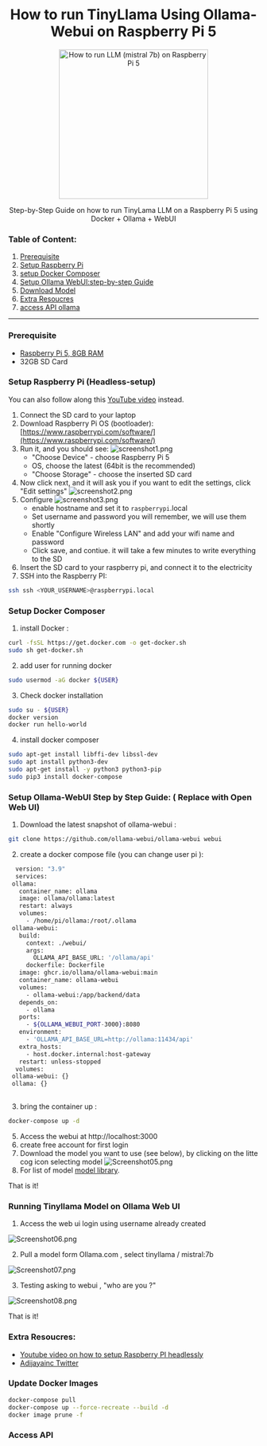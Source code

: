 <div align="center">

# How to run TinyLlama Using Ollama-Webui on Raspberry Pi 5

  <img src="./images/raspberrypi.jpg" alt="How to run LLM (mistral 7b) on Raspberry Pi 5" width="300px" />

Step-by-Step Guide on how to run TinyLama LLM  on a Raspberry Pi 5 using Docker + Ollama + WebUI

</div>

### Table of Content:

1. [Prerequisite](#prerequisite)
2. [Setup Raspberry Pi](#setup-raspberry-pi-headless-setup)
3. [setup Docker Composer](#setup-docker-composer)
4. [Setup Ollama WebUI:step-by-step Guide](#setup-ollama-webui-step-by-step-guide)
5. [Download Model](#Download-Model-on-Ollama-Web-Ui)
6. [Extra Resoucres](#extra-resoucres)
7. [access API ollama](#access-api)
---

### Prerequisite

- [Raspberry Pi 5, 8GB RAM](https://www.raspberrypi.com/products/raspberry-pi-5/)
- 32GB SD Card

### Setup Raspberry Pi (Headless-setup)

You can also follow along this [YouTube video](https://www.youtube.com/watch?v=9fEnvDgxwbI) instead.

1. Connect the SD card to your laptop
2. Download Raspberry Pi OS (bootloader): [https://www.raspberrypi.com/software/](https://www.raspberrypi.com/software/)
3. Run it, and you should see:
   ![screenshot1.png](./images/Screenshot01.png)
   - "Choose Device" - choose Raspberry Pi 5
   - OS, choose the latest (64bit is the recommended)
   - "Choose Storage" - choose the inserted SD card
4. Now click next, and it will ask you if you want to edit the settings, click "Edit settings"
   ![screenshot2.png](./images/Screenshot02.png)
5. Configure
   ![screenshot3.png](./images/Screenshot03.png)
   - enable hostname and set it to `raspberrypi`.local
   - Set username and password you will remember, we will use them shortly
   - Enable "Configure Wireless LAN" and add your wifi name and password
   - Click save, and contiue. it will take a few minutes to write everything to the SD
6. Insert the SD card to your raspberry pi, and connect it to the electricity
7. SSH into the Raspberry PI:

```bash
ssh ssh <YOUR_USERNAME>@raspberrypi.local
```
### Setup Docker Composer

1. install Docker : 

```bash 
curl -fsSL https://get.docker.com -o get-docker.sh
sudo sh get-docker.sh
```
2. add user for running docker 

```bash
sudo usermod -aG docker ${USER}
```

3. Check docker installation 

```bash
sudo su - ${USER}
docker version
docker run hello-world
```
4. install docker composer 

```bash
sudo apt-get install libffi-dev libssl-dev
sudo apt install python3-dev
sudo apt-get install -y python3 python3-pip
sudo pip3 install docker-compose
```

### Setup Ollama-WebUI Step by Step Guide: ( Replace with Open Web UI)

1. Download the latest snapshot of ollama-webui :  

```bash
git clone https://github.com/ollama-webui/ollama-webui webui
```

2. create a docker compose file (you can change user pi ):

```bash
  version: "3.9"
  services:
 ollama:
   container_name: ollama
   image: ollama/ollama:latest
   restart: always
   volumes:
     - /home/pi/ollama:/root/.ollama
 ollama-webui:
   build:
     context: ./webui/
     args:
       OLLAMA_API_BASE_URL: '/ollama/api'
     dockerfile: Dockerfile
   image: ghcr.io/ollama/ollama-webui:main
   container_name: ollama-webui
   volumes:
     - ollama-webui:/app/backend/data
   depends_on:
     - ollama
   ports:
     - ${OLLAMA_WEBUI_PORT-3000}:8080
   environment:
     - 'OLLAMA_API_BASE_URL=http://ollama:11434/api'
   extra_hosts:
     - host.docker.internal:host-gateway
   restart: unless-stopped
  volumes:
 ollama-webui: {}
 ollama: {}
 
 ```
3. bring the container up : 

```bash 
docker-compose up -d 
```
5. Access the webui at http://localhost:3000
6. create free account for first login 
7. Download the model you want to use (see below), by clicking on the litte cog icon selecting model
   ![Screenshot05.png](./images/Screenshot05.png)
8. For list of model [model library](https://github.com/ollama/ollama#Model-Library).

That is it!

### Running Tinyllama Model on Ollama Web UI

1. Access the web ui login using username already created

![Screenshot06.png](./images/Screenshot06.png)

2. Pull a model form Ollama.com , select tinyllama / mistral:7b

![Screenshot07.png](./images/Screenshot07.png)

3. Testing asking to webui , "who are you ?"

![Screenshot08.png](./images/Screenshot08.png)

That is it!

### Extra Resoucres:

- [Youtube video on how to setup Raspberry PI headlessly](https://www.youtube.com/watch?v=9fEnvDgxwbI)
- [Adijayainc Twitter](https://twitter.com/adijayainc)

### Update Docker Images

```bash 
docker-compose pull 
docker-compose up --force-recreate --build -d 
docker image prune -f
```


### Access API

